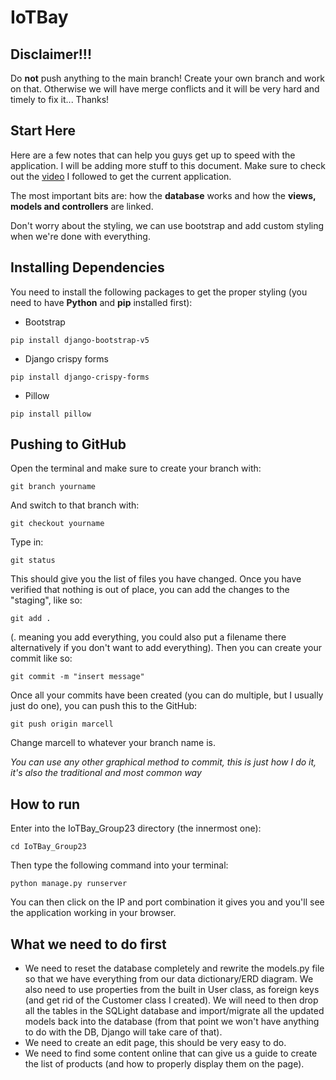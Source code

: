# IoTBay
## Disclaimer!!!
Do **not** push anything to the main branch! Create your own branch and work on that. Otherwise we will have merge conflicts and it will be very hard and timely to fix it...
Thanks!
## Start Here
Here are a few notes that can help you guys  get up to speed with the application. I will be adding more stuff to this document. Make sure to check out the [video](https://www.youtube.com/watch?v=sm1mokevMWk&t=10777s) I followed to get the current application. 

The most important bits are: how the **database** works and how the **views, models and controllers** are linked. 

Don't worry about the styling, we can use bootstrap and add custom styling when we're done with everything.
## Installing Dependencies
You need to install the following packages to get the proper styling (you need to have **Python** and **pip** installed first):
- Bootstrap
```
pip install django-bootstrap-v5
```
- Django crispy forms
```
pip install django-crispy-forms
```

- Pillow
```
pip install pillow
```

## Pushing to GitHub
Open the terminal and make sure to create your branch with:
```
git branch yourname
```
And switch to that branch with:
```
git checkout yourname
```
Type in:
```
git status
```
This should give you the list of files you have changed.
Once you have verified that nothing is out of place, you can add the changes to the "staging", like so:
```
git add .
```
(. meaning you add everything, you could also put a filename there alternatively if you don't want to add everything).
Then you can create your commit like so:
```
git commit -m "insert message"
```
Once all your commits have been created (you can do multiple, but I usually just do one), you can push this to the GitHub:
```
git push origin marcell
```
Change marcell to whatever your branch name is.

*You can use any other graphical method to commit, this is just how I do it, it's also the traditional and most common way*


## How to run
Enter into the IoTBay_Group23 directory (the innermost one):
```
cd IoTBay_Group23
```
Then type the following command into your terminal:
```
python manage.py runserver
```
You can then click on the IP and port combination it gives you and you'll see the application working in your browser.

## What we need to do first

- We need to reset the database completely and rewrite the models.py file so that we have everything from our data dictionary/ERD diagram. We also need to use properties from the built in User class, as foreign keys (and get rid of the Customer class I created). We will need to then drop all the tables in the SQLight database and import/migrate all the updated models back into the database (from that point we won't have anything to do with the DB, Django will take care of that).
- We need to create an edit page, this should be very easy to do.
- We need to find some content online that can give us a guide to create the list of products (and how to properly display them on the page).